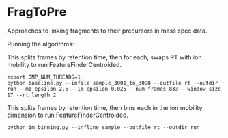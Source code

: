 # FragToPre
Approaches to linking fragments to their precursors in mass spec data.

Running the algorithms:

This splits frames by retention time, then for each, swaps RT with ion mobility to run FeatureFinderCentroided.

```
export OMP_NUM_THREADS=1
python baseline.py --infile sample_3001_to_3098 --outfile rt --outdir run --mz_epsilon 2.5 --im_epsilon 0.025 --num_frames 833 --window_size 17 --rt_length 2
```

This splits frames by retention time, then bins each in the ion mobility dimension to run FeatureFinderCentroided.

```
python im_binning.py --infline sample --outfile rt --outdir run
```
